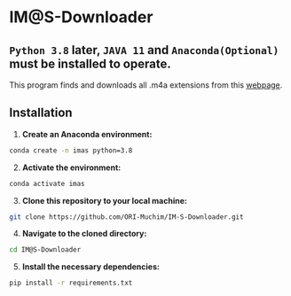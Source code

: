 # IM@S-Downloader

## `Python 3.8` later, `JAVA 11` and `Anaconda(Optional)` must be installed to operate.

This program finds and downloads all .m4a extensions from this [webpage](https://shinycolors.enza.fun/).

## Installation 
1. **Create an Anaconda environment:**

```sh
conda create -n imas python=3.8
```

2. **Activate the environment:**

```sh
conda activate imas
```

3. **Clone this repository to your local machine:**

```sh
git clone https://github.com/ORI-Muchim/IM-S-Downloader.git
```

4. **Navigate to the cloned directory:**

```sh
cd IM@S-Downloader
```

5. **Install the necessary dependencies:**

```sh
pip install -r requirements.txt
```